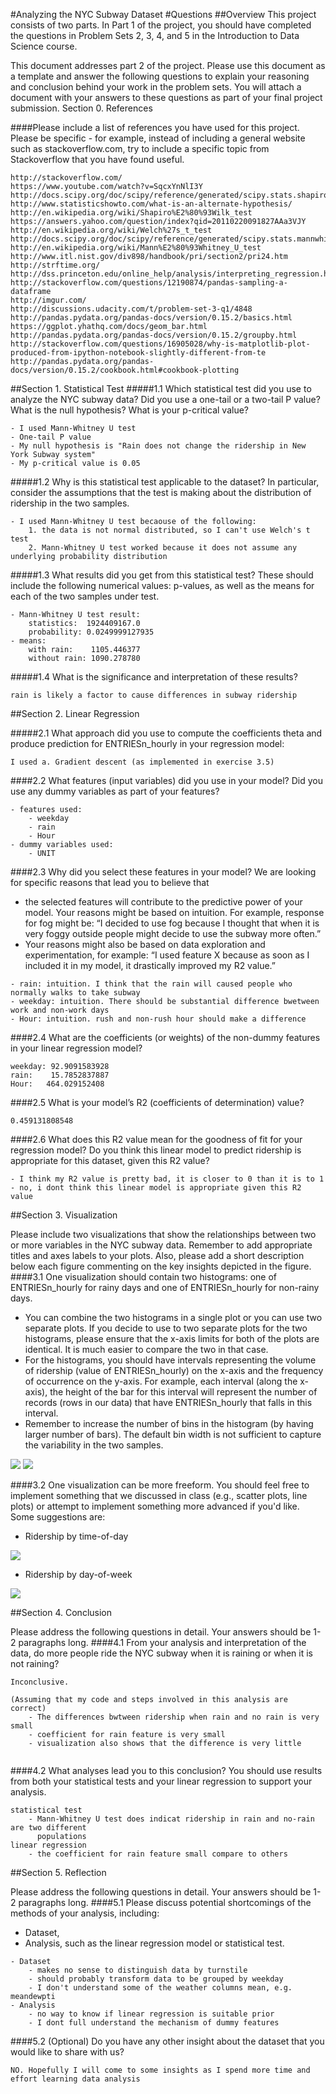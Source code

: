 #Analyzing the NYC Subway Dataset
#Questions
##Overview
This project consists of two parts. In Part 1 of the project, you should have completed the questions in Problem Sets 2, 3, 4, and 5 in the Introduction to Data Science course.  

This document addresses part 2 of the project. Please use this document as a template and answer the following questions to explain your reasoning and conclusion behind your work in the problem sets. You will attach a document with your answers to these questions as part of your final project submission.
Section 0. References

####Please include a list of references you have used for this project. Please be specific - for example, instead of including a general website such as stackoverflow.com, try to include a specific topic from Stackoverflow that you have found useful.
```
http://stackoverflow.com/
https://www.youtube.com/watch?v=SqcxYnNlI3Y
http://docs.scipy.org/doc/scipy/reference/generated/scipy.stats.shapiro.html#scipy.stats.shapiro
http://www.statisticshowto.com/what-is-an-alternate-hypothesis/
http://en.wikipedia.org/wiki/Shapiro%E2%80%93Wilk_test
https://answers.yahoo.com/question/index?qid=20110220091827AAa3VJY
http://en.wikipedia.org/wiki/Welch%27s_t_test
http://docs.scipy.org/doc/scipy/reference/generated/scipy.stats.mannwhitneyu.html
http://en.wikipedia.org/wiki/Mann%E2%80%93Whitney_U_test
http://www.itl.nist.gov/div898/handbook/pri/section2/pri24.htm
http://strftime.org/
http://dss.princeton.edu/online_help/analysis/interpreting_regression.htm#coefficients
http://stackoverflow.com/questions/12190874/pandas-sampling-a-dataframe
http://imgur.com/
http://discussions.udacity.com/t/problem-set-3-q1/4848
http://pandas.pydata.org/pandas-docs/version/0.15.2/basics.html
https://ggplot.yhathq.com/docs/geom_bar.html
http://pandas.pydata.org/pandas-docs/version/0.15.2/groupby.html
http://stackoverflow.com/questions/16905028/why-is-matplotlib-plot-produced-from-ipython-notebook-slightly-different-from-te
http://pandas.pydata.org/pandas-docs/version/0.15.2/cookbook.html#cookbook-plotting
```

##Section 1. Statistical Test
#####1.1 Which statistical test did you use to analyze the NYC subway data? Did you use a one-tail or a two-tail P value? What is the null hypothesis? What is your p-critical value?
```
- I used Mann-Whitney U test
- One-tail P value
- My null hypothesis is "Rain does not change the ridership in New York Subway system"
- My p-critical value is 0.05
```
#####1.2 Why is this statistical test applicable to the dataset? In particular, consider the assumptions that the test is making about the distribution of ridership in the two samples.
```
- I used Mann-Whitney U test becaouse of the following:
    1. the data is not normal distributed, so I can't use Welch's t test
    2. Mann-Whitney U test worked because it does not assume any underlying probability distribution
```
#####1.3 What results did you get from this statistical test? These should include the following numerical values: p-values, as well as the means for each of the two samples under test.
```
- Mann-Whitney U test result:
    statistics:  1924409167.0
    probability: 0.0249999127935
- means:
    with rain:    1105.446377
    without rain: 1090.278780
```
#####1.4 What is the significance and interpretation of these results?
```
rain is likely a factor to cause differences in subway ridership 
```
##Section 2. Linear Regression

#####2.1 What approach did you use to compute the coefficients theta and produce prediction for ENTRIESn_hourly in your regression model:
```
I used a. Gradient descent (as implemented in exercise 3.5)
```
####2.2 What features (input variables) did you use in your model? Did you use any dummy variables as part of your features?
```
- features used:
    - weekday
    - rain
    - Hour
- dummy variables used:
    - UNIT
```
####2.3 Why did you select these features in your model? We are looking for specific reasons that lead you to believe that
* the selected features will contribute to the predictive power of your model.
Your reasons might be based on intuition. For example, response for fog might be: “I decided to use fog because I thought that when it is very foggy outside people might decide to use the subway more often.”
* Your reasons might also be based on data exploration and experimentation, for example: “I used feature X because as soon as I included it in my model, it drastically improved my R2 value.”    

```
- rain: intuition. I think that the rain will caused people who normally walks to take subway
- weekday: intuition. There should be substantial difference bwetween work and non-work days
- Hour: intuition. rush and non-rush hour should make a difference
```

####2.4 What are the coefficients (or weights) of the non-dummy features in your linear regression model?
```
weekday: 92.9091583928
rain:    15.7852837887
Hour:   464.029152408
```
####2.5 What is your model’s R2 (coefficients of determination) value?
```
0.459131808548
```
####2.6 What does this R2 value mean for the goodness of fit for your regression model? Do you think this linear model to predict ridership is appropriate for this dataset, given this R2  value?
```
- I think my R2 value is pretty bad, it is closer to 0 than it is to 1
- no, i dont think this linear model is appropriate given this R2 value
```

##Section 3. Visualization

Please include two visualizations that show the relationships between two or more variables in the NYC subway data.
Remember to add appropriate titles and axes labels to your plots. Also, please add a short description below each figure commenting on the key insights depicted in the figure.
####3.1 One visualization should contain two histograms: one of  ENTRIESn_hourly for rainy days and one of ENTRIESn_hourly for non-rainy days.
* You can combine the two histograms in a single plot or you can use two separate plots.
If you decide to use to two separate plots for the two histograms, please ensure that the x-axis limits for both of the plots are identical. It is much easier to compare the two in that case.
* For the histograms, you should have intervals representing the volume of ridership (value of ENTRIESn_hourly) on the x-axis and the frequency of occurrence on the y-axis. For example, each interval (along the x-axis), the height of the bar for this interval will represent the number of records (rows in our data) that have ENTRIESn_hourly that falls in this interval.
* Remember to increase the number of bins in the histogram (by having larger number of bars). The default bin width is not sufficient to capture the variability in the two samples.

![](http://i.imgur.com/htV35gE.png)
![](http://i.imgur.com/3CWGD2V.png)

####3.2 One visualization can be more freeform. You should feel free to implement something that we discussed in class (e.g., scatter plots, line plots) or attempt to implement something more advanced if you'd like. Some suggestions are:
* Ridership by time-of-day

![](http://i.imgur.com/ZBAKH0A.png)

* Ridership by day-of-week

![](http://i.imgur.com/szuVozw.png)


##Section 4. Conclusion

Please address the following questions in detail. Your answers should be 1-2 paragraphs long.
####4.1 From your analysis and interpretation of the data, do more people ride the NYC subway when it is raining or when it is not raining?  
```
Inconclusive.

(Assuming that my code and steps involved in this analysis are correct)
    - The differences bwtween ridership when rain and no rain is very small
    - coefficient for rain feature is very small
    - visualization also shows that the difference is very little
 
```
####4.2 What analyses lead you to this conclusion? You should use results from both your statistical tests and your linear regression to support your analysis.
```
statistical test
    - Mann-Whitney U test does indicat ridership in rain and no-rain are two different
      populations
linear regression
    - the coefficient for rain feature small compare to others 
```

##Section 5. Reflection

Please address the following questions in detail. Your answers should be 1-2 paragraphs long.
####5.1 Please discuss potential shortcomings of the methods of your analysis, including:
* Dataset,
* Analysis, such as the linear regression model or statistical test.  

```
- Dataset
    - makes no sense to distinguish data by turnstile
    - should probably transform data to be grouped by weekday
    - I don't understand some of the weather columns mean, e.g. meandewpti
- Analysis
    - no way to know if linear regression is suitable prior
    - I dont full understand the mechanism of dummy features
```

####5.2 (Optional) Do you have any other insight about the dataset that you would like to share with us?
```
NO. Hopefully I will come to some insights as I spend more time and effort learning data analysis
```